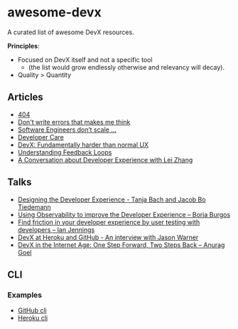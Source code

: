# awesome-devx

A curated list of awesome DevX resources.

**Principles**:
- Focused on DevX itself and not a specific tool
  - (the list would grow endlessly otherwise and relevancy will decay).
- Quality > Quantity

## Articles

- [404](https://qwfopqwfp.com)
- [Don't write errors that makes me think](https://www.swyx.io/write-errors-that-don-t-make-me-think-24hg/)
- [Software Engineers don’t scale …](https://teale.de/blog/tech/software-engineers-dont-scale/)
- [Developer Care](https://jhchabran.dev/posts/dev-care/)
- [DevX: Fundamentally harder than normal UX](https://www.gabrielpickard.com/posts/developer-experience-fundamentally-harder-than-normal-ux/)
- [Understanding Feedback Loops](https://medium.com/@antweiss/understanding-feedback-loops-in-devops-e93b92b74bd1)
- [A Conversation about Developer Experience with Lei Zhang](https://www.techatbloomberg.com/blog/conversation-developer-experience-lei-zhang/)

## Talks

- [Designing the Developer Experience - Tanja Bach and Jacob Bo Tiedemann](https://www.youtube.com/watch?v=55E12TDYf2E)
- [Using Observability to improve the Developer Experience – Borja Burgos](https://www.youtube.com/watch?v=8LlM0knBuLQ)
- [Find friction in your developer experience by user testing with developers – Ian Jennings](https://www.youtube.com/watch?v=Dn6-See4wfk)
- [DevX at Heroku and GitHub - An interview with Jason Warner](https://www.youtube.com/watch?v=SddUEk878jM)
- [DevX in the Internet Age: One Step Forward, Two Steps Back – Anurag Goel](https://www.youtube.com/watch?v=asA7rE0mDeo)

## CLI 

### Examples

- [GitHub cli](https://github.com/cli/cli)
- [Heroku cli](https://devcenter.heroku.com/articles/heroku-cli)
